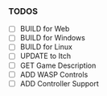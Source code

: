 ### TODOS
- [ ] BUILD for Web
- [ ] BUILD for Windows
- [ ] BUILD for Linux
- [ ] UPDATE to Itch
- [ ] GET Game Description
- [ ] ADD WASP Controls
- [ ] ADD Controller Support
